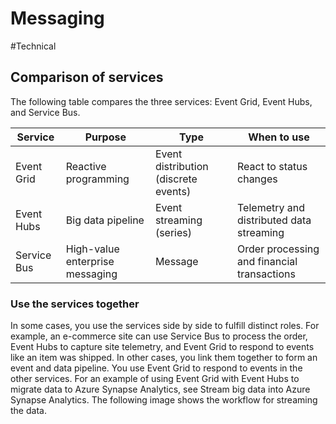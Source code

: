 # Messaging

#Technical

## Comparison of services

The following table compares the three services: Event Grid, Event Hubs, and Service Bus.

| Service | Purpose | Type | When to use |
| --- | --- | --- | --- |
| Event Grid | Reactive programming | Event distribution (discrete events) | React to status changes |
| Event Hubs | Big data pipeline | Event streaming (series) | Telemetry and distributed data streaming |
| Service Bus | High-value enterprise messaging | Message | Order processing and financial transactions |

### Use the services together

In some cases, you use the services side by side to fulfill distinct roles. For example, an e-commerce site can use Service Bus to process the order, Event Hubs to capture site telemetry, and Event Grid to respond to events like an item was shipped.
In other cases, you link them together to form an event and data pipeline. You use Event Grid to respond to events in the other services. For an example of using Event Grid with Event Hubs to migrate data to Azure Synapse Analytics, see Stream big data into Azure Synapse Analytics. The following image shows the workflow for streaming the data.
